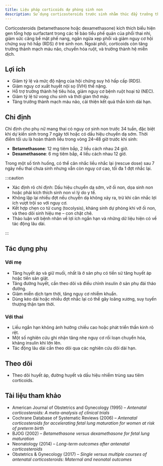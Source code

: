 ```yaml
---
title: Liệu pháp corticoids dự phòng sinh non
description: Sử dụng corticosteroids trước sinh nhằm thúc đẩy trưởng thành phổi và các hệ cơ quan khác của thai nhi khi có nguy cơ sinh non, giảm đáng kể tỷ lệ hội chứng suy hô hấp (RDS), xuất huyết nội sọ, hoại tử ruột và tử vong chu sinh.
---
```


Corticosteroids (betamethasone hoặc dexamethasone) kích thích biểu hiện gen tổng hợp surfactant trong các tế bào tiểu phế quản của phổi thai nhi, giảm sức căng bề mặt phế nang, ngăn ngừa xẹp phổi và giảm nguy cơ hội chứng suy hô hấp (RDS) ở trẻ sinh non. Ngoài phổi, corticoids còn tăng trưởng thành mạch máu não, chuyển hóa ruột, và trưởng thành hệ miễn dịch.

## Lợi ích

- Giảm tỷ lệ và mức độ nặng của hội chứng suy hô hấp cấp (RDS).
- Giảm nguy cơ xuất huyết nội sọ (IVH) thể nặng.
- Hỗ trợ trưởng thành hệ tiêu hóa, giảm nguy cơ bệnh ruột hoại tử (NEC).
- Giảm tỷ lệ tử vong chu sinh và thời gian thở máy.
- Tăng trưởng thành mạch máu não, cải thiện kết quả thần kinh dài hạn.

## Chỉ định

Chỉ định cho phụ nữ mang thai có nguy cơ sinh non trước 34 tuần, đặc biệt khi dự kiến sinh trong 7 ngày tới hoặc có dấu hiệu chuyển dạ sớm. Thời điểm tối ưu là hoàn thành liều trong vòng 24–48 giờ trước khi sinh:

- **Betamethasone**: 12 mg tiêm bắp, 2 liều cách nhau 24 giờ.
- **Dexamethasone**: 6 mg tiêm bắp, 4 liều cách nhau 12 giờ.

Trong một số tình huống, có thể cân nhắc liều nhắc lại (rescue dose) sau 7 ngày nếu thai chưa sinh nhưng vẫn còn nguy cơ cao, tối đa 1 đợt nhắc lại.

:::caution

- Xác định rõ chỉ định: Dấu hiệu chuyển dạ sớm, vỡ ối non, dọa sinh non hoặc phải kích thích sinh non vì lý do y tế.
- Không lặp lại nhiều đợt nếu chuyển dạ không xảy ra, trừ khi cân nhắc lợi ích vượt trội so với nguy cơ.
- Kết hợp chẹn co tử cung (tocolysis), kháng sinh dự phòng khi vỡ ối non, và theo dõi sinh hiệu mẹ – con chặt chẽ.
- Thảo luận với bệnh nhân về lợi ích ngắn hạn và những dữ liệu hiện có về tác động lâu dài.

:::

## Tác dụng phụ

### Với mẹ

- Tăng huyết áp và giữ muối, nhất là ở sản phụ có tiền sử tăng huyết áp hoặc tiền sản giật.
- Tăng đường huyết, cần theo dõi và điều chỉnh insulin ở sản phụ đái tháo đường.
- Giảm miễn dịch tạm thời, tăng nguy cơ nhiễm khuẩn.
- Dùng kéo dài hoặc nhiều đợt nhắc lại có thể gây loãng xương, suy tuyến thượng thận tạm thời.

### Với thai

- Liều ngắn hạn không ảnh hưởng chiều cao hoặc phát triển thần kinh rõ rệt.
- Một số nghiên cứu ghi nhận tăng nhẹ nguy cơ rối loạn chuyển hóa, kháng insulin khi lớn lên.
- Tác động lâu dài cần theo dõi qua các nghiên cứu dõi dài hạn.

## Theo dõi

- Theo dõi huyết áp, đường huyết và dấu hiệu nhiễm trùng sau tiêm corticoids.

## Tài liệu tham khảo

- American Journal of Obstetrics and Gynecology (1995) – _Antenatal corticosteroids: A meta-analysis of clinical trials_
- Cochrane Database of Systematic Reviews (2006) – _Antenatal corticosteroids for accelerating fetal lung maturation for women at risk of preterm birth_
- BJOG (2002) – _Betamethasone versus dexamethasone for fetal lung maturation_
- Neonatology (2014) – _Long-term outcomes after antenatal corticosteroids_
- Obstetrics & Gynecology (2017) – _Single versus multiple courses of antenatal corticosteroids: Maternal and neonatal outcomes_
